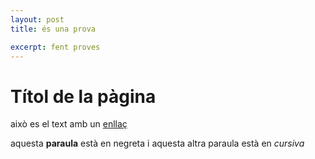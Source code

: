 ```yaml
---
layout: post
title: és una prova

excerpt: fent proves
---
```

# Títol de la pàgina

això es el text amb un [enllaç](http://example.cat)

aquesta **paraula** està en negreta i aquesta altra paraula està en *cursiva*


